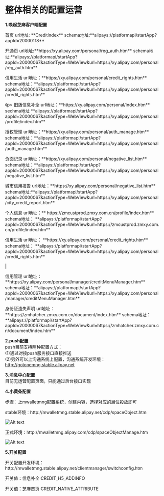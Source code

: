 # 整体相关的配置运营
**1.唤起芝麻客户端配置**    <br/>


<p> 首页 url地址: **CreditIndex** schema地址:**alipays://platformapi/startApp?appId=20000118**   </p>
<p>开通页  url地址:**https://xy.alipay.com/personal/reg_auth.htm**      schema地址:**alipays://platformapi/startApp?appId=20000067&actionType=WebView&url=https://xy.alipay.com/personal/reg_auth.htm**   </p>
<p>
<P> 信用生活  url地址：**https://xy.alipay.com/personal/credit_rights.htm**    schema地址：**alipays://platformapi/startApp?appId=20000067&actionType=WebView&url=https://xy.alipay.com/personal/credit_rights.htm**
</p>
《p> 旧版信息补全    url地址：**https://xy.alipay.com/personal/index.htm**   sechma地址 **alipays://platformapi/startApp?appId=20000067&actionType=WebView&url=https://xy.alipay.com/personal/profile/index.htm**  </p>
<p>授权管理    url地址：**https://xy.alipay.com/personal/auth_manage.htm** schema地址：**alipays://platformapi/startApp?appId=20000067&actionType=WebView&url=https://xy.alipay.com/personal/auth_manage.htm**</p>
<p>负面记录   url地址：**https://xy.alipay.com/personal/negative_list.htm**   schema地址：**alipays://platformapi/startApp?appId=20000067&actionType=WebView&url=https://xy.alipay.com/personal/negative_list.htm**</p>
<p>城市信用报告  url地址：**https://xy.alipay.com/personal/negative_list.htm**    schema地址:**alipays://platformapi/startApp?appId=20000067&actionType=WebView&url=https://xy.alipay.com/personal/city_credit_report.htm**</p>
<p> 个人信息    url地址：** https://zmcustprod.zmxy.com.cn/profile/index.htm**    schema地址： **alipays://platformapi/startApp?appId=20000067&actionType=WebView&url=https://zmcustprod.zmxy.com.cn/profile/index.htm**  </p>
<p> 信用生活    url地址： **https://xy.alipay.com/personal/credit_rights.htm**    schema地址：   **alipays://platformapi/startApp?appId=20000067&actionType=WebView&url=https://xy.alipay.com/personal/credit_rights.htm**</p>  |
<p>信用管理    url地址： **https://xy.alipay.com/personal/manager/creditMenuManager.htm**    schema地址：**alipays://platformapi/startApp?appId=20000067&actionType=WebView&url=https://xy.alipay.com/personal/manager/creditMenuManager.htm**  </p>

<p> 身份证遗失声明   url地址：**https://zmhatcher.zmxy.com.cn/document/index.htm**    schema地址：**alipays://platformapi/startApp?appId=20000067&actionType=WebView&url=https://zmhatcher.zmxy.com.cn/document/index.htm**  </p>


**2.push配置**<br/>
push目前支持两种配置方式：<br/>
(1)通过对接push服务接口直接推送<br/>
(2)另外可以上沟通系统上配置，沟通系统开发环境：http://gotonemng.stable.alipay.net<br/>

**3.消息中心配置**<br/>
目前无运营配置页面，只能通过后台接口实现<br/>

**4.小黄条配置**<br/>
<p> 步骤：上mwalletmng配置系统，创建内容，选择对应的展位投放即可</p>
<p> stable环境：http://mwalletmng.stable.alipay.net/cdp/spaceObject.htm </p>

![Alt text](https://os.alipayobjects.com/rmsportal/NOxbkqnTNddepHX.png "信用管理")


<p>正式环境：http://mwalletmng.alipay.com/cdp/spaceObjectManage.htm</p>

![Alt text](https://os.alipayobjects.com/rmsportal/oJxfrNkprWxXJiT.jpg "信用管理")


**5.开关配置**<br/>
<p>开关配置开发环境：http://mwalletmng.stable.alipay.net/clientmanager/switchconfig.htm</p>
<p>开关值：信息补全 CREDIT_H5_ADDINFO </p>
<p>开关值：芝麻首页 CREDIT_NATIVE_ATTRIBUTE</p>
